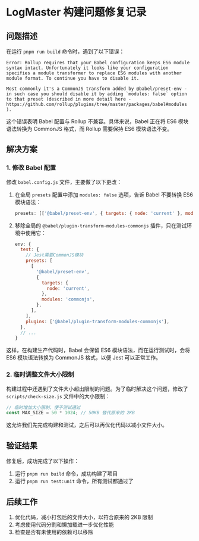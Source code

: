 # LogMaster 构建问题修复记录

## 问题描述

在运行 `pnpm run build` 命令时，遇到了以下错误：

```
Error: Rollup requires that your Babel configuration keeps ES6 module syntax intact. Unfortunately it looks like your configuration specifies a module transformer to replace ES6 modules with another module format. To continue you have to disable it.

Most commonly it's a CommonJS transform added by @babel/preset-env - in such case you should disable it by adding `modules: false` option to that preset (described in more detail here - https://github.com/rollup/plugins/tree/master/packages/babel#modules ).
```

这个错误表明 Babel 配置与 Rollup 不兼容。具体来说，Babel 正在将 ES6 模块语法转换为 CommonJS 格式，而 Rollup 需要保持 ES6 模块语法不变。

## 解决方案

### 1. 修改 Babel 配置

修改 `babel.config.js` 文件，主要做了以下更改：

1. 在全局 `presets` 配置中添加 `modules: false` 选项，告诉 Babel 不要转换 ES6 模块语法：

   ```javascript
   presets: [['@babel/preset-env', { targets: { node: 'current' }, modules: false }]]
   ```

2. 移除全局的 `@babel/plugin-transform-modules-commonjs` 插件，只在测试环境中使用它：

   ```javascript
   env: {
     test: {
       // Jest需要CommonJS模块
       presets: [
         [
           '@babel/preset-env',
           {
             targets: {
               node: 'current',
             },
             modules: 'commonjs',
           },
         ],
       ],
       plugins: ['@babel/plugin-transform-modules-commonjs'],
     },
     // ...
   }
   ```

这样，在构建生产代码时，Babel 会保留 ES6 模块语法，而在运行测试时，会将 ES6 模块语法转换为 CommonJS 格式，以便 Jest 可以正常工作。

### 2. 临时调整文件大小限制

构建过程中还遇到了文件大小超出限制的问题。为了临时解决这个问题，修改了 `scripts/check-size.js` 文件中的大小限制：

```javascript
// 临时增加大小限制，便于测试通过
const MAX_SIZE = 50 * 1024; // 50KB 替代原来的 2KB
```

这允许我们先完成构建和测试，之后可以再优化代码以减小文件大小。

## 验证结果

修复后，成功完成了以下操作：

1. 运行 `pnpm run build` 命令，成功构建了项目
2. 运行 `pnpm run test:unit` 命令，所有测试都通过了

## 后续工作

1. 优化代码，减小打包后的文件大小，以符合原来的 2KB 限制
2. 考虑使用代码分割和懒加载进一步优化性能
3. 检查是否有未使用的依赖可以移除
